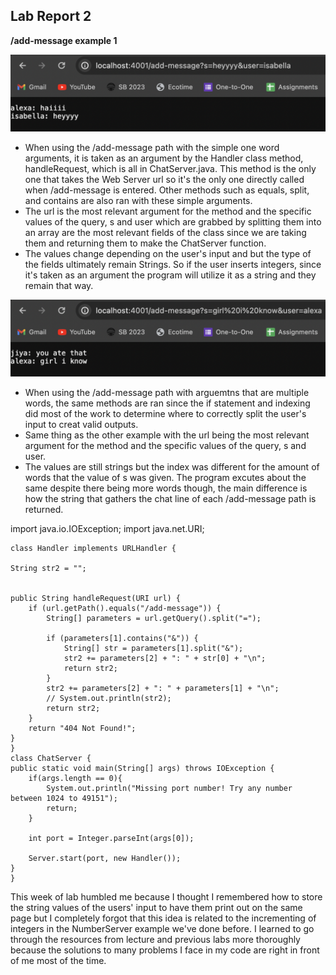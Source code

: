 ## Lab Report 2

**/add-message example 1**

![Image](hai.png)

- When using the /add-message path with the simple one word arguments, it is taken as an argument by the Handler class method, handleRequest, which is all in ChatServer.java. This method is the only one that takes the Web Server url so it's the only one directly called when /add-message is entered. Other methods such as equals, split, and contains are also ran with these simple arguments.
- The url is the most relevant argument for the method and the specific values of the query, s and user which are grabbed by splitting them into an array are the most relevant fields of the class since we are taking them and returning them to make the ChatServer function.
- The values change depending on the user's input and but the type of the fields ultimately remain Strings. So if the user inserts integers, since it's taken as an argument the program will utilize it as a string and they remain that way.


![Image](ate.png)

- When using the /add-message path with arguemtns that are multiple words, the same methods are ran since the if statement and indexing did most of the work to determine where to correctly split the user's input to creat valid outputs. 
- Same thing as the other example with the url being the most relevant argument for the method and the specific values of the query, s and user.
- The values are still strings but the index was different for the amount of words that the value of s was given. The program excutes about the same despite there being more words though, the main difference is how the string that gathers the chat line of each /add-message path is returned.

import java.io.IOException;
import java.net.URI;

    class Handler implements URLHandler {
    
    String str2 = "";
    

    public String handleRequest(URI url) {
        if (url.getPath().equals("/add-message")) {
            String[] parameters = url.getQuery().split("=");

            if (parameters[1].contains("&")) {
                String[] str = parameters[1].split("&");
                str2 += parameters[2] + ": " + str[0] + "\n";
                return str2;
            }
            str2 += parameters[2] + ": " + parameters[1] + "\n";
            // System.out.println(str2);
            return str2;
        }
        return "404 Not Found!";
    }
    }
    class ChatServer {
    public static void main(String[] args) throws IOException {
        if(args.length == 0){
            System.out.println("Missing port number! Try any number between 1024 to 49151");
            return;
        }

        int port = Integer.parseInt(args[0]);

        Server.start(port, new Handler());
    }
    }

This week of lab humbled me because I thought I remembered how to store the string values of the users' input to have them print out on the same page but I completely forgot that this idea is related to the incrementing of integers in the NumberServer example we've done before. I learned to go through the resources from lecture and previous labs more thoroughly because the solutions to many problems I face in my code are right in front of me most of the time.
